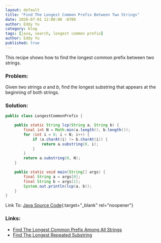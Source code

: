 ```yaml
---
layout: default
title: "Find The Longest Common Prefix Between Two Strings"
date: 2020-07-01 12:00:00 -0700
author: Eddy Yu
category: blog
tags: [java, search, longest common prefix]
author: Eddy Yu
published: true
---
```


This recipe shows how to find the longest common prefix between two strings.

### Problem:
Given two strings _a_ and _b_, find the longest substring that appears at the
beginning of both strings.

### Solution:
```java
public class LongestCommonPrefix {

    public static String lcp(String a, String b) {
        final int N = Math.min(a.length(), b.length());
        for (int i = 0; i < N; i++) {
            if (a.charAt(i) != b.charAt(i)) {
                return a.substring(0, i);
            }
        }
        return a.substring(0, N);
    }

    public static void main(String[] args) {
        final String a = args[0];
        final String b = args[1];
        System.out.println(lcp(a, b));
    }
}
```
Link To: [Java Source Code](https://github.com/eddycyu/learnbyexample/blob/master/src/main/java/dev/eddycyu/search/LongestCommonPrefix.java){:target="_blank" rel="noopener"}

### Links:
* [Find The Longest Common Prefix Among All Strings](/blog/find-longest-common-prefix-all-strings)
* [Find The Longest Repeated Substring](/blog/find-longest-repeated-substring)

